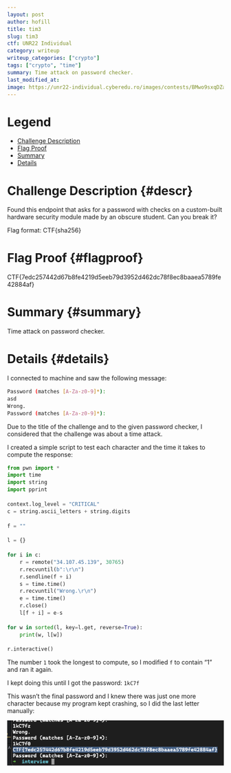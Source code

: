 ```yaml
---
layout: post
author: hofill
title: tim3
slug: tim3
ctf: UNR22 Individual
category: writeup
writeup_categories: ["crypto"]
tags: ["crypto", "time"]
summary: Time attack on password checker.
last_modified_at:
image: https://unr22-individual.cyberedu.ro/images/contests/BMwo9sxqDZaYqNem.png
---
```


# Legend
* [Challenge Description](#descr)
* [Flag Proof](#flagproof)
* [Summary](#summary)
* [Details](#details)

# Challenge Description {#descr}

Found this endpoint that asks for a password with checks on a custom-built hardware security module made by an obscure student. Can you break it?

Flag format: CTF{sha256}

# Flag Proof {#flagproof}

CTF{7edc257442d67b8fe4219d5eeb79d3952d462dc78f8ec8baaea5789fe42884af}

# Summary {#summary}

Time attack on password checker.

# Details {#details}

I connected to machine and saw the following message:

```bash
Password (matches [A-Za-z0-9]*):
asd
Wrong.
Password (matches [A-Za-z0-9]*):
```

Due to the title of the challenge and to the given password checker, I considered that the challenge was about a time attack.

I created a simple script to test each character and the time it takes to compute the response:

```python
from pwn import *
import time
import string
import pprint

context.log_level = "CRITICAL"
c = string.ascii_letters + string.digits

f = ""

l = {}

for i in c:
    r = remote("34.107.45.139", 30765)
    r.recvuntil(b":\r\n")
    r.sendline(f + i)
    s = time.time()
    r.recvuntil("Wrong.\r\n")
    e = time.time()
    r.close()
    l[f + i] = e-s

for w in sorted(l, key=l.get, reverse=True):
    print(w, l[w])

r.interactive()
```

The number `1` took the longest to compute, so I modified `f` to contain “1” and ran it again.

I kept doing this until I got the password: `1kC7f`

This wasn’t the final password and I knew there was just one more character because my program kept crashing, so I did the last letter manually:

![Flag Proof](/assets/img/tim3/proof.png)
